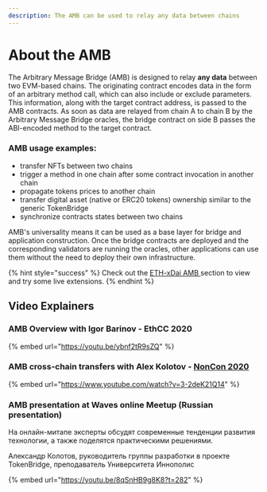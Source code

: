 ```yaml
---
description: The AMB can be used to relay any data between chains
---
```


# About the AMB

The Arbitrary Message Bridge \(AMB\) is designed to relay **any data** between two EVM-based chains. The originating contract encodes data in the form of an arbitrary method call, which can also include or exclude parameters. This information, along with the target contract address, is passed to the AMB contracts. As soon as data are relayed from chain A to chain B by the Arbitrary Message Bridge oracles, the bridge contract on side B passes the ABI-encoded method to the target contract.

### **AMB usage examples:**

* transfer NFTs between two chains
* trigger a method in one chain after some contract invocation in another chain
* propagate tokens prices to another chain
* transfer digital asset \(native or ERC20 tokens\) ownership similar to the generic TokenBridge
* synchronize contracts states between two chains

AMB's universality means it can be used as a base layer for bridge and application construction. Once the bridge contracts are deployed and the corresponding validators are running the oracles, other applications can use them without the need to deploy their own infrastructure.

{% hint style="success" %}
Check out the [ETH-xDai AMB ](../eth-xdai-amb-bridge/about-the-eth-xdai-amb.md)section to view and try some live extensions.
{% endhint %}

## Video Explainers

### AMB Overview with Igor Barinov - EthCC 2020

{% embed url="https://youtu.be/ybnf2tR9sZQ" %}

### AMB cross-chain transfers with Alex Kolotov - [NonCon 2020](https://noncon.org/)

{% embed url="https://www.youtube.com/watch?v=3-2deK21Q14" %}

### AMB presentation at Waves online Meetup \(Russian presentation\)

На онлайн-митапе эксперты обсудят современные тенденции развития технологии, а также поделятся практическими решениями.

Александр Колотов, руководитель группы разработки в проекте TokenBridge, преподаватель Университета Иннополис

{% embed url="https://youtu.be/8qSnHB9g8K8?t=282" %}



